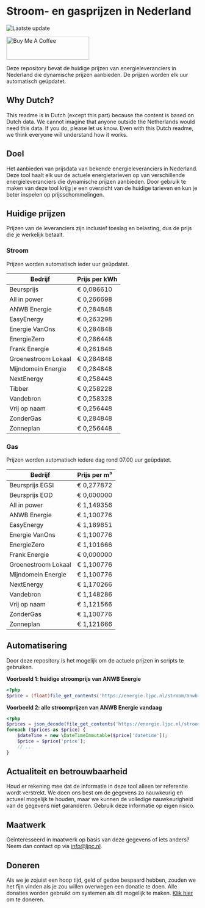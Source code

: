 # Stroom- en gasprijzen in Nederland

![Laatste update](https://img.shields.io/badge/laatste%20update-2024--01--18%2014%3A00%20CET-brightgreen)

<a href="https://www.buymeacoffee.com/Lars-" target="_blank"><img src="https://cdn.buymeacoffee.com/buttons/v2/default-orange.png" alt="Buy Me A Coffee" height="60" style="height: 60px !important;width: 217px !important;" ></a>

Deze repository bevat de huidige prijzen van energieleveranciers in Nederland die dynamische prijzen aanbieden. De prijzen worden elk uur automatisch geüpdatet.

## Why Dutch?

This readme is in Dutch (except this part) because the content is based on Dutch data. We cannot imagine that anyone outside the Netherlands would need this data. If you do, please let us know. Even with this Dutch readme, we think
everyone will understand how it works.

## Doel

Het aanbieden van prijsdata van bekende energieleveranciers in Nederland. Deze tool haalt elk uur de actuele energietarieven op van verschillende energieleveranciers die dynamische prijzen aanbieden. Door gebruik te maken van deze tool
krijg je een overzicht van de huidige tarieven en kun je beter inspelen op prijsschommelingen.

## Huidige prijzen

Prijzen van de leveranciers zijn inclusief toeslag en belasting, dus de prijs die je werkelijk betaalt.

### Stroom

Prijzen worden automatisch ieder uur geüpdatet.

 Bedrijf | Prijs per kWh 
---------|---------------
Beursprijs | € 0,086610
All in power | € 0,266698
ANWB Energie | € 0,284848
EasyEnergy | € 0,263298
Energie VanOns | € 0,284848
EnergieZero | € 0,286448
Frank Energie | € 0,261848
Groenestroom Lokaal | € 0,284848
Mijndomein Energie | € 0,284848
NextEnergy | € 0,258448
Tibber | € 0,258228
Vandebron | € 0,258328
Vrij op naam | € 0,256448
ZonderGas | € 0,284848
Zonneplan | € 0,256448


### Gas

Prijzen worden automatisch iedere dag rond 07.00 uur geüpdatet.

 Bedrijf | Prijs per m³ 
---------|--------------
Beursprijs EGSI | € 0,277872
Beursprijs EOD | € 0,000000
All in power | € 1,149356
ANWB Energie | € 1,100776
EasyEnergy | € 1,189851
Energie VanOns | € 1,100776
EnergieZero | € 1,101666
Frank Energie | € 0,000000
Groenestroom Lokaal | € 1,100776
Mijndomein Energie | € 1,100776
NextEnergy | € 1,170266
Vandebron | € 1,148286
Vrij op naam | € 1,121566
ZonderGas | € 1,100776
Zonneplan | € 1,121666


## Automatisering

Door deze repository is het mogelijk om de actuele prijzen in scripts te gebruiken.

**Voorbeeld 1: huidige stroomprijs van ANWB Energie**

```php
<?php
$price = (float)file_get_contents('https://energie.ljpc.nl/stroom/anwb-energie-nu.txt');

```

**Voorbeeld 2: alle stroomprijzen van ANWB Energie vandaag**

```php
<?php
$prices = json_decode(file_get_contents('https://energie.ljpc.nl/stroom/all-in-power-vandaag.json'),true);
foreach ($prices as $price) {
    $dateTime = new \DateTimeImmutable($price['datetime']);
    $price = $price['price'];
    // ...
}
```

## Actualiteit en betrouwbaarheid

Houd er rekening mee dat de informatie in deze tool alleen ter referentie wordt verstrekt. We doen ons best om de gegevens zo nauwkeurig en actueel mogelijk te houden, maar we kunnen de volledige nauwkeurigheid van de gegevens niet
garanderen. Gebruik deze informatie op eigen risico.

## Maatwerk

Geïnteresseerd in maatwerk op basis van deze gegevens of iets anders? Neem dan contact op
via [info@ljpc.nl](mailto:info@ljpc.nl?subject=Energie%20prijzen).

## Doneren

Als we je zojuist een hoop tijd, geld of gedoe bespaard hebben, zouden we het fijn vinden als je zou willen overwegen een
donatie te doen. Alle donaties worden gebruikt om systemen als dit mogelijk te
maken. [Klik hier](https://www.buymeacoffee.com/Lars-) om te doneren.
